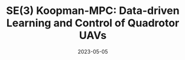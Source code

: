 ---
title: "SE(3) Koopman-MPC: Data-driven Learning and Control of Quadrotor UAVs"
collection: publications
category: manuscripts
permalink: /publication/2023-05-05-density-functions-offroad-navigation
excerpt: 'In this paper, we propose a novel data-driven approach for learning and control of quadrotor UAVs based on the Koopman operator and extended dynamic mode decomposition (EDMD). Building observables for EDMD based on conventional methods like Euler angles (to represent orientation) is known to involve singularities. To address this issue, we employ a set of physics-informed observables based on the underlying topology of the nonlinear system.'
date: 2023-05-05
venue: 'Modeling Estimation and Control Conference (2023)'
#slidesurl: ''
paperurl: 'https://arxiv.org/abs/2305.03868'
citation: 'Sriram S. K. S. Narayanan, & Duvan Tellez-Castro, & Sarang Sutavani & Umesh Vaidya (2023). "Off-Road Navigation of Legged Robots Using Linear Transfer Operators." <i> Modeling Estimation and Control Conference (2023) </i>.'
---